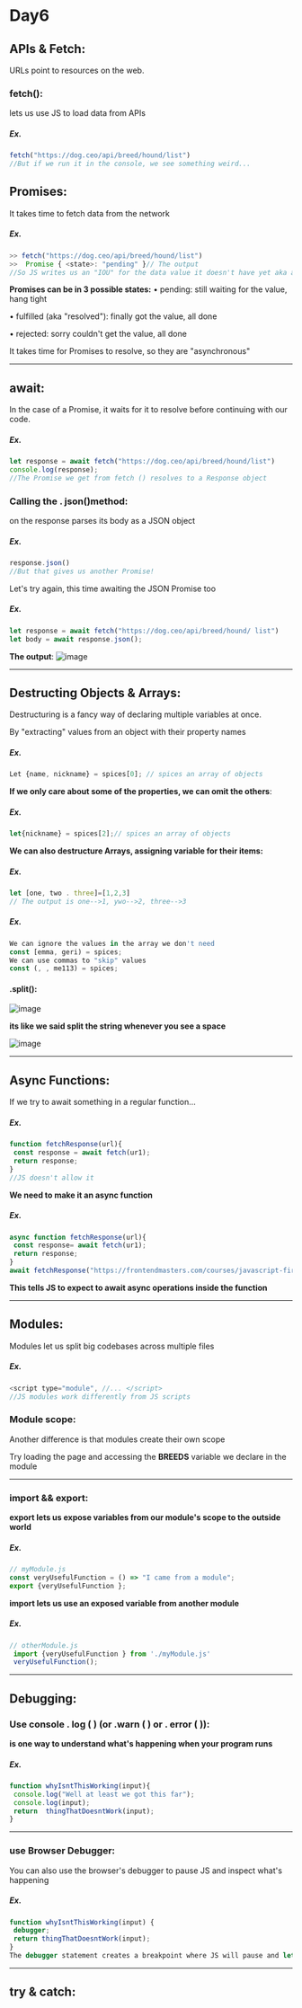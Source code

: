 # Day6
## APIs & Fetch:
URLs point to resources on the web.
### fetch():
lets us use JS to load data from APIs 
##### Ex.
```javascript
fetch("https://dog.ceo/api/breed/hound/list") 
//But if we run it in the console, we see something weird...
```
## Promises:
It takes time to fetch data from the network 
##### Ex.
```javascript
>> fetch("https://dog.ceo/api/breed/hound/list")
>>  Promise { <state>: "pending" }// The output 
//So JS writes us an "IOU" for the data value it doesn't have yet aka a Promise of a value 
```
**Promises can be in 3 possible states:** 
• pending: still waiting for the value, hang tight 

• fulfilled (aka "resolved"): finally got the value, all done 

• rejected: sorry couldn't get the value, all done 

It takes time for Promises to resolve, so they are "asynchronous" 

---
## await:
In the case of a Promise, it waits for it to resolve before continuing with our code. 
##### Ex.
```javascript
let response = await fetch("https://dog.ceo/api/breed/hound/list")
console.log(response); 
//The Promise we get from fetch () resolves to a Response object
``` 
### Calling the . json()method:
on the response parses its body as a JSON object 
##### Ex.
```javascript
response.json() 
//But that gives us another Promise!
```
Let's try again, this time awaiting the JSON Promise too
##### Ex.
```javascript
let response = await fetch("https://dog.ceo/api/breed/hound/ list")
let body = await response.json();
```
**The output**:
![image](https://github.com/AbdHajqasem/Mastering-Javascript-in-20-days/assets/122126568/d581ed7c-5940-4fa2-82d7-953cc3b56453)

---
## Destructing Objects & Arrays:
Destructuring is a fancy way of declaring multiple variables at once. 

By "extracting" values from an object with their property names
##### Ex.
```javascript
Let {name, nickname} = spices[0]; // spices an array of objects 
```
**If we only care about some of the properties, we can omit the others**:
##### Ex.
```javascript
let{nickname} = spices[2];// spices an array of objects
```
**We can also destructure Arrays, assigning variable for their items:**
##### Ex.
```javascript
let [one, two . three]=[1,2,3]
// The output is one-->1, ywo-->2, three-->3
```
##### Ex.
```javascript
We can ignore the values in the array we don't need 
const [emma, geri) = spices; 
We can use commas to "skip" values 
const (, , me113) = spices; 
```

#### .split():
![image](https://github.com/AbdHajqasem/Mastering-Javascript-in-20-days/assets/122126568/87ad4f3c-f7e6-456b-bacb-091ce11bd61d)

**its like we said split the string whenever you see a space**

![image](https://github.com/AbdHajqasem/Mastering-Javascript-in-20-days/assets/122126568/9b1c5d0b-ad9f-4d4d-bc9d-c5e6021aa94e)

---
## Async Functions:
If we try to await something in a regular function... 
##### Ex.
```javascript
function fetchResponse(url){
 const response = await fetch(ur1);
 return response; 
} 
//JS doesn't allow it
```
**We need to make it an async function**
##### Ex.
```javascript
async function fetchResponse(url){
 const response= await fetch(ur1);
 return response; 
}
await fetchResponse("https://frontendmasters.com/courses/javascript-first-steps/async-functions/")
```
**This tells JS to expect to await async operations inside the function**

---
## Modules:
Modules let us split big codebases across multiple files
##### Ex.
```javascript
<script type="module", //... </script> 
//JS modules work differently from JS scripts
```
### Module scope:
Another difference is that modules create their own scope 

Try loading the page and accessing the **BREEDS** variable we declare in the module 

---

### import && export:
**export lets us expose variables from our module's scope to the outside world**
##### Ex.
```javascript
// myModule.js 
const veryUsefulFunction = () => "I came from a module";
export {veryUsefulFunction };
```
**import lets us use an exposed variable from another module**
##### Ex.
```javascript
// otherModule.js
 import {veryUsefulFunction } from './myModule.js' 
 veryUsefulFunction();
```
---
## Debugging:
### Use console . log ( ) (or .warn ( ) or . error ( )):
**is one way to understand what's happening when your program runs** 
##### Ex.
```javascript
function whyIsntThisWorking(input){
 console.log("Well at least we got this far");
 console.log(input);
 return  thingThatDoesntWork(input); 
}
```
---
### use Browser Debugger:
You can also use the browser's debugger to pause JS and inspect what's happening 
##### Ex.
```javascript
function whyIsntThisWorking(input) {
 debugger;
 return thingThatDoesntWork(input); 
} 
The debugger statement creates a breakpoint where JS will pause and let you look around 
```
---
## try & catch:





